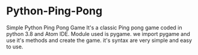 # Python-Ping-Pong
Simple Python Ping Pong Game
It's a classic Ping pong game coded in python 3.8 and Atom IDE.
Module used is pygame.
we import pygame and use it's methods and create the game.
it's syntax are very simple and easy to use.

